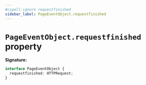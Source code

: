 ```yaml
---
#cspell:ignore requestfinished
sidebar_label: PageEventObject.requestfinished
---
```


# `PageEventObject.requestfinished` property

**Signature:**

```typescript
interface PageEventObject {
  requestfinished: HTTPRequest;
}
```
